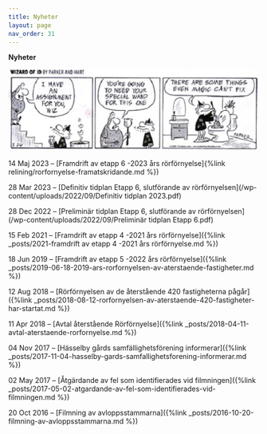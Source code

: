 ```yaml
---
title: Nyheter
layout: page
nav_order: 31
---
```


**Nyheter**  

![Magi](/wp-content/uploads/2014/03/wizard-id-plumber-510x167.jpg) 

14 Maj 2023 – [Framdrift av etapp 6 -2023 års rörförnyelse]{%link relining/rorfornyelse-framatskridande.md %}) 

28 Mar 2023 – [Definitiv tidplan Etapp 6, slutförande av rörförnyelsen](/wp-content/uploads/2022/09/Definitiv tidplan 2023.pdf) 

28 Dec 2022 – [Preliminär tidplan Etapp 6, slutförande av rörförnyelsen](/wp-content/uploads/2022/09/Preliminär tidplan Etapp 6.pdf) 

15 Feb 2021 – [Framdrift av etapp 4 -2021 års rörförnyelse]({%link _posts/2021-framdrift av etapp 4 -2021 års rörförnyelse.md %}) 

18 Jun 2019 – [Framdrift av etapp 5 -2022 års rörförnyelse]({%link _posts/2019-06-18-2019-ars-rorfornyelsen-av-aterstaende-fastigheter.md %})

12 Aug 2018 – [Rörförnyelsen av de återstående 420 fastigheterna pågår]({%link _posts/2018-08-12-rorfornyelsen-av-aterstaende-420-fastigheter-har-startat.md %})  

11 Apr 2018 – [Avtal återstående Rörförnyelse]({%link _posts/2018-04-11-avtal-aterstaende-rorfornyelse.md %})

04 Nov 2017 – [Hässelby gårds samfällighetsförening informerar]({%link _posts/2017-11-04-hasselby-gards-samfallighetsforening-informerar.md %})

02 May 2017 – [Åtgärdande av fel som identifierades vid filmningen]({%link _posts/2017-05-02-atgardande-av-fel-som-identifierades-vid-filmningen.md %}) 

20 Oct 2016 – [Filmning av avloppsstammarna]({%link _posts/2016-10-20-filmning-av-avloppsstammarna.md %})
